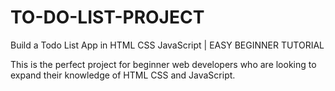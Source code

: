 # TO-DO-LIST-PROJECT
Build a Todo List App in HTML CSS JavaScript | EASY BEGINNER TUTORIAL

This is the perfect project for beginner web developers who are looking to expand their knowledge of HTML CSS and JavaScript. 
